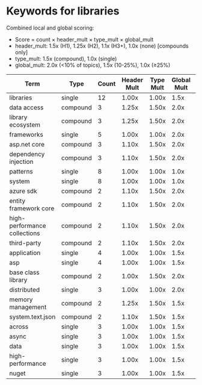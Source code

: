 # Keywords for libraries

Combined local and global scoring:
- Score = count × header_mult × type_mult × global_mult
- header_mult: 1.5x (H1), 1.25x (H2), 1.1x (H3+), 1.0x (none) [compounds only]
- type_mult: 1.5x (compound), 1.0x (single)
- global_mult: 2.0x (<10% of topics), 1.5x (10-25%), 1.0x (≥25%)

| Term | Type | Count | Header Mult | Type Mult | Global Mult | Score |
|------|------|-------|-------------|-----------|-------------|-------|
| libraries | single | 12 | 1.00x | 1.00x | 1.5x | 18.000 |
| data access | compound | 3 | 1.25x | 1.50x | 2.0x | 11.250 |
| library ecosystem | compound | 3 | 1.25x | 1.50x | 2.0x | 11.250 |
| frameworks | single | 5 | 1.00x | 1.00x | 2.0x | 10.000 |
| asp.net core | compound | 3 | 1.10x | 1.50x | 2.0x | 9.900 |
| dependency injection | compound | 3 | 1.10x | 1.50x | 2.0x | 9.900 |
| patterns | single | 8 | 1.00x | 1.00x | 1.0x | 8.000 |
| system | single | 8 | 1.00x | 1.00x | 1.0x | 8.000 |
| azure sdk | compound | 2 | 1.10x | 1.50x | 2.0x | 6.600 |
| entity framework core | compound | 2 | 1.10x | 1.50x | 2.0x | 6.600 |
| high-performance collections | compound | 2 | 1.10x | 1.50x | 2.0x | 6.600 |
| third-party | compound | 2 | 1.10x | 1.50x | 2.0x | 6.600 |
| application | single | 4 | 1.00x | 1.00x | 1.5x | 6.000 |
| asp | single | 4 | 1.00x | 1.00x | 1.5x | 6.000 |
| base class library | compound | 2 | 1.00x | 1.50x | 2.0x | 6.000 |
| distributed | single | 3 | 1.00x | 1.00x | 2.0x | 6.000 |
| memory management | compound | 2 | 1.25x | 1.50x | 1.5x | 5.625 |
| system.text.json | compound | 2 | 1.10x | 1.50x | 1.5x | 4.950 |
| across | single | 3 | 1.00x | 1.00x | 1.5x | 4.500 |
| async | single | 3 | 1.00x | 1.00x | 1.5x | 4.500 |
| data | single | 3 | 1.00x | 1.00x | 1.5x | 4.500 |
| high-performance | single | 3 | 1.00x | 1.00x | 1.5x | 4.500 |
| nuget | single | 3 | 1.00x | 1.00x | 1.5x | 4.500 |
